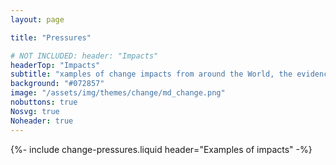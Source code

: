 ```yaml
---
layout: page

title: "Pressures"

# NOT INCLUDED: header: "Impacts"
headerTop: "Impacts"
subtitle: "xamples of change impacts from around the World, the evidence required for their detection and description based on the types, amounts and extents of materials.  Pressures are numbered 1-144 " 
background: "#072857"
image: "/assets/img/themes/change/md_change.png"
nobuttons: true
Nosvg: true
Noheader: true
---
```


{%-
include change-pressures.liquid
header="Examples of impacts"
-%}

